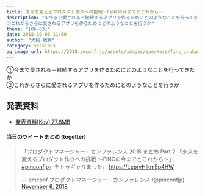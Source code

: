 ```yaml
---
title: 未来を変えるプロダクト作りへの挑戦〜FiNCの今までとこれから〜
description: "①今まで愛される＝継続するアプリを作るためにどのようなことを行ってきたか
②これからさらに愛されるアプリを作るためにどのようなことを行うか"
theme: "[06-03]"
date: 2018-10-06 11:00
author: "犬飼 敏貴"
category: sessions
og_image_url: https://2018.pmconf.jp/assets/images/speakers/finc_inukai.jpg
---
```

①今まで愛される＝継続するアプリを作るためにどのようなことを行ってきたか  
②これからさらに愛されるアプリを作るためにどのようなことを行うか

## 発表資料

* <a href="https://2018.pmconf.jp/assets/files/speakers-contents/pmconfjp2018_finc.key">発表資料[Key] 77.8MB</a>

#### 当日のツイートまとめ (togetter)
<blockquote class="twitter-tweet" data-lang="en"><p lang="ja" dir="ltr">「プロダクトマネージャー・カンファレンス 2018 まとめ Part.2 「未来を変えるプロダクト作りへの挑戦 ～FiNCの今までとこれから～」 <a href="https://twitter.com/hashtag/pmconfjp?src=hash&amp;ref_src=twsrc%5Etfw">#pmconfjp</a>」をトゥギャりました。 <a href="https://t.co/vHIkm5p4HW">https://t.co/vHIkm5p4HW</a></p>&mdash; pmconf プロダクトマネージャー・カンファレンス (@pmconfjp) <a href="https://twitter.com/pmconfjp/status/1059654951599652864?ref_src=twsrc%5Etfw">November 6, 2018</a></blockquote>
<script async src="https://platform.twitter.com/widgets.js" charset="utf-8"></script>
